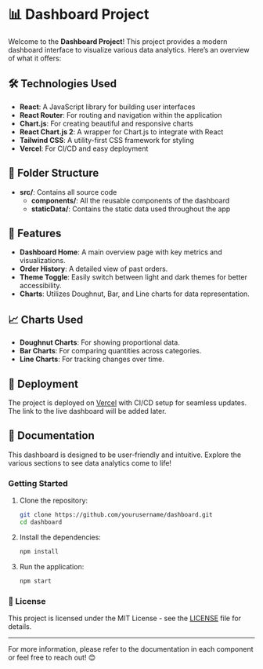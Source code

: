 # 📊 Dashboard Project

Welcome to the **Dashboard Project**! This project provides a modern dashboard interface to visualize various data analytics. Here’s an overview of what it offers:

## 🛠️ Technologies Used

- **React**: A JavaScript library for building user interfaces
- **React Router**: For routing and navigation within the application
- **Chart.js**: For creating beautiful and responsive charts
- **React Chart.js 2**: A wrapper for Chart.js to integrate with React
- **Tailwind CSS**: A utility-first CSS framework for styling
- **Vercel**: For CI/CD and easy deployment

## 📂 Folder Structure

- **src/**: Contains all source code
  - **components/**: All the reusable components of the dashboard
  - **staticData/**: Contains the static data used throughout the app

## 🌈 Features

- **Dashboard Home**: A main overview page with key metrics and visualizations.
- **Order History**: A detailed view of past orders.
- **Theme Toggle**: Easily switch between light and dark themes for better accessibility.
- **Charts**: Utilizes Doughnut, Bar, and Line charts for data representation.

## 📈 Charts Used

- **Doughnut Charts**: For showing proportional data.
- **Bar Charts**: For comparing quantities across categories.
- **Line Charts**: For tracking changes over time.

## 🚀 Deployment

The project is deployed on [Vercel](https://vercel.com) with CI/CD setup for seamless updates. The link to the live dashboard will be added later.

## 📜 Documentation

This dashboard is designed to be user-friendly and intuitive. Explore the various sections to see data analytics come to life!

### Getting Started

1. Clone the repository:
   ```bash
   git clone https://github.com/yourusername/dashboard.git
   cd dashboard
   ```

2. Install the dependencies:
   ```bash
   npm install
   ```

3. Run the application:
   ```bash
   npm start
   ```

### 📄 License

This project is licensed under the MIT License - see the [LICENSE](LICENSE) file for details.

---

For more information, please refer to the documentation in each component or feel free to reach out! 😊